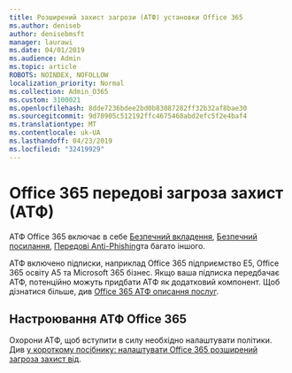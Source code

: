 ```yaml
---
title: Розширений захист загрози (АТФ) установки Office 365
ms.author: deniseb
author: denisebmsft
manager: laurawi
ms.date: 04/01/2019
ms.audience: Admin
ms.topic: article
ROBOTS: NOINDEX, NOFOLLOW
localization_priority: Normal
ms.collection: Admin_O365
ms.custom: 3100021
ms.openlocfilehash: 8dde7236bdee2bd0b83087282ff32b32af8bae30
ms.sourcegitcommit: 9d78905c512192ffc4675468abd2efc5f2e4baf4
ms.translationtype: MT
ms.contentlocale: uk-UA
ms.lasthandoff: 04/23/2019
ms.locfileid: "32419929"
---
```

# <a name="office-365-advanced-threat-protection-atp"></a>Office 365 передові загроза захист (АТФ)

АТФ Office 365 включає в себе [Безпечний вкладення](https://docs.microsoft.com/office365/securitycompliance/atp-safe-attachments), [Безпечний посилання](https://docs.microsoft.com/office365/securitycompliance/atp-safe-links), [Передові Anti-Phishing](https://docs.microsoft.com/office365/securitycompliance/atp-anti-phishing)та багато іншого. 

АТФ включено підписки, наприклад Office 365 підприємство E5, Office 365 освіту А5 та Microsoft 365 бізнес. Якщо ваша підписка передбачає АТФ, потенційно можуть придбати АТФ як додатковий компонент. Щоб дізнатися більше, див [Office 365 АТФ описання послуг](https://docs.microsoft.com/office365/servicedescriptions/office-365-advanced-threat-protection-service-description).

## <a name="set-up-office-365-atp"></a>Настроювання АТФ Office 365

Охорони АТФ, щоб вступити в силу необхідно налаштувати політики. Див [у короткому посібнику: налаштувати Office 365 розширений загроза захист від](https://docs.microsoft.com/office365/securitycompliance/checklist-atp-setup).

